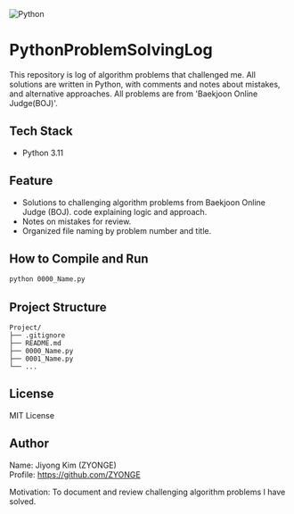 <div>   
    <img alt="Python" src="https://img.shields.io/badge/Python-3776AB?logo=python&logoColor=white" />
</div>

# PythonProblemSolvingLog

This repository is log of algorithm problems that challenged me.
All solutions are written in Python, with comments and notes about mistakes, and alternative approaches.
All problems are from 'Baekjoon Online Judge(BOJ)'.

## Tech Stack

- Python 3.11

## Feature

- Solutions to challenging algorithm problems from Baekjoon Online Judge (BOJ). code explaining logic and approach.  
- Notes on mistakes for review. 
- Organized file naming by problem number and title.  

## How to Compile and Run

```bash
python 0000_Name.py
```

## Project Structure

```
Project/
├── .gitignore
├── README.md
├── 0000_Name.py
├── 0001_Name.py
└── ...
```

## License

MIT License

## Author
Name: Jiyong Kim (ZYONGE)  
Profile: https://github.com/ZYONGE  

Motivation: To document and review challenging algorithm problems I have solved.